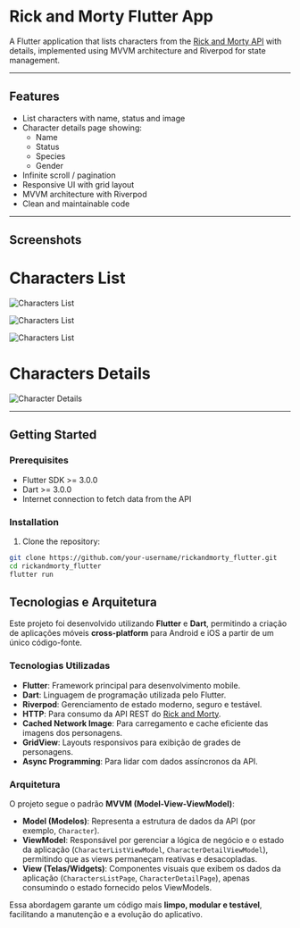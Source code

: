 # Rick and Morty Flutter App

A Flutter application that lists characters from the [Rick and Morty API](https://rickandmortyapi.com/) with details, implemented using MVVM architecture and Riverpod for state management.

---

## Features

- List characters with name, status and image
- Character details page showing:
  - Name
  - Status
  - Species
  - Gender
- Infinite scroll / pagination
- Responsive UI with grid layout
- MVVM architecture with Riverpod
- Clean and maintainable code

---

## Screenshots

# Characters List

![Characters List](./assets/image.png)

![Characters List](./assets/image-2.png)

![Characters List](./assets/a.gif)

# Characters Details

![Character Details](./assets/image-1.png)

---

## Getting Started

### Prerequisites

- Flutter SDK >= 3.0.0
- Dart >= 3.0.0
- Internet connection to fetch data from the API

### Installation

1. Clone the repository:

```bash
git clone https://github.com/your-username/rickandmorty_flutter.git
cd rickandmorty_flutter
flutter run
```

## Tecnologias e Arquitetura

Este projeto foi desenvolvido utilizando **Flutter** e **Dart**, permitindo a criação de aplicações móveis **cross-platform** para Android e iOS a partir de um único código-fonte.

### Tecnologias Utilizadas

- **Flutter**: Framework principal para desenvolvimento mobile.
- **Dart**: Linguagem de programação utilizada pelo Flutter.
- **Riverpod**: Gerenciamento de estado moderno, seguro e testável.
- **HTTP**: Para consumo da API REST do [Rick and Morty](https://rickandmortyapi.com/).
- **Cached Network Image**: Para carregamento e cache eficiente das imagens dos personagens.
- **GridView**: Layouts responsivos para exibição de grades de personagens.
- **Async Programming**: Para lidar com dados assíncronos da API.

### Arquitetura

O projeto segue o padrão **MVVM (Model-View-ViewModel)**:

- **Model (Modelos)**: Representa a estrutura de dados da API (por exemplo, `Character`).
- **ViewModel**: Responsável por gerenciar a lógica de negócio e o estado da aplicação (`CharacterListViewModel`, `CharacterDetailViewModel`), permitindo que as views permaneçam reativas e desacopladas.
- **View (Telas/Widgets)**: Componentes visuais que exibem os dados da aplicação (`CharactersListPage`, `CharacterDetailPage`), apenas consumindo o estado fornecido pelos ViewModels.

Essa abordagem garante um código mais **limpo, modular e testável**, facilitando a manutenção e a evolução do aplicativo.
